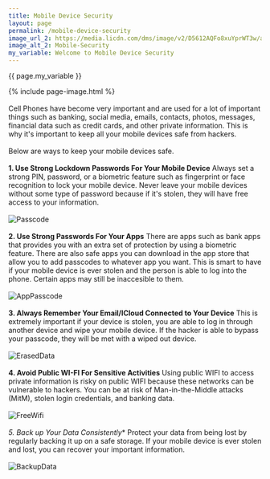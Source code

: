 ```yaml
---
title: Mobile Device Security
layout: page
permalink: /mobile-device-security
image_url_2: https://media.licdn.com/dms/image/v2/D5612AQFo8xuYprWT3w/article-cover_image-shrink_720_1280/article-cover_image-shrink_720_1280/0/1701200395005?e=2147483647&v=beta&t=2YM7QGJKvR7n1A6wameK6-Zgfoqvl8cKUzv50-z-NRc
image_alt_2: Mobile-Security
my_variable: Welcome to Mobile Device Security
---
```


{{ page.my_variable }}

{% include page-image.html %}
<br>
<br>
Cell Phones have become very important and are used for a lot of important things such as banking, social media,
emails, contacts, photos, messages, financial data such as credit cards, and other private information.
This is why it's important to keep all your mobile devices safe from hackers.
<br>
<br>
Below are ways to keep your mobile devices safe.
<br>
<br>
**1. Use Strong Lockdown Passwords For Your Mobile Device**
Always set a strong PIN, password, or a biometric feature such as fingerprint or face recognition to lock
your mobile device. Never leave your mobile devices without some type of password because if it's stolen,
they will have free access to your information.
<br>
<br>
![Passcode](https://i.insider.com/58a5d604dd089560288b46a8?width=700)
<br>
<br>
**2. Use Strong Passwords For Your Apps**
There are apps such as bank apps that provides you with an extra set of protection by using
a biometric feature. There are also safe apps you can download in the app store that allow you
to add passcodes to whatever app you want. This is smart to have if your mobile device is ever stolen
and the person is able to log into the phone. Certain apps may still be inaccesible to them. 
<br>
<br>
![AppPasscode](https://play-lh.googleusercontent.com/BP8yCuz60U2cP0AyX0fqc7F50Ra2-Gyw24mQn7xq9q_QQw26jc7fGsbWfAdCD8S9FQ=w240-h480-rw)
<br>
<br>
**3. Always Remember Your Email/ICloud Connected to Your Device**
This is extremely important if your device is stolen, you are able to log in through another device
and wipe your mobile device. If the hacker is able to bypass your passcode, they will be met with
a wiped out device.
<br>
<br>
![ErasedData](https://help.apple.com/assets/627006AE5E36F723E7709043/627006AF5E36F723E770905F/en_US/ad0cef637b6fd35ffa16217d40f4af36.png)
<br>
<br>
**4. Avoid Public WI-FI For Sensitive Activities**
Using public WIFI to access private information is risky on public WIFI because 
these networks can be vulnerable to hackers. You can be at risk of 
Man-in-the-Middle attacks (MitM), stolen login credentials, and banking data.
<br>
<br>
![FreeWifi](https://www.ramsac.com/wp-content/uploads/2021/10/ramsac-no-Wifi-blog.png)
<br>
<br>
*5. Back up Your Data Consistently**
Protect your data from being lost by regularly backing it up on a safe storage. If your mobile device
is ever stolen and lost, you can recover your important information.
<br>
<br>
![BackupData](https://myfastech.com/wp-content/uploads/2020/04/smallbackup.jpg) 